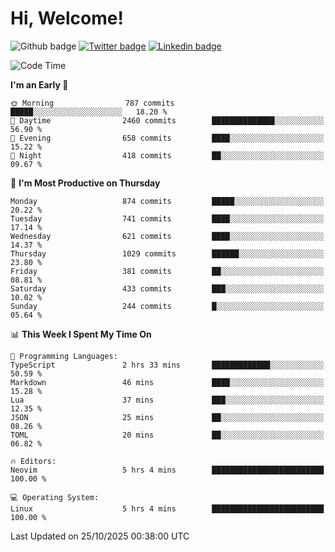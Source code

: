   # Hi, Welcome!
  ![Github badge](https://img.shields.io/github/followers/kraken-afk.svg?style=social&label=Follow&maxAge=2592000)
  [![Twitter badge](https://img.shields.io/badge/-Twitter-00acee?style=flat-square&logo=Twitter&logoColor=white)](https://twitter.com/trshppl)
  [![Linkedin badge](https://img.shields.io/badge/LinkedIn-0077B5?style=flat-square&logo=linkedin&logoColor=white)](https://www.linkedin.com/in/noveanrer)
<!--START_SECTION:waka-->
![Code Time](http://img.shields.io/badge/Code%20Time-1%2C274%20hrs%2041%20mins-blue)

**I'm an Early 🐤** 

```text
🌞 Morning                787 commits         █████░░░░░░░░░░░░░░░░░░░░   18.20 % 
🌆 Daytime                2460 commits        ██████████████░░░░░░░░░░░   56.90 % 
🌃 Evening                658 commits         ████░░░░░░░░░░░░░░░░░░░░░   15.22 % 
🌙 Night                  418 commits         ██░░░░░░░░░░░░░░░░░░░░░░░   09.67 % 
```
📅 **I'm Most Productive on Thursday** 

```text
Monday                   874 commits         █████░░░░░░░░░░░░░░░░░░░░   20.22 % 
Tuesday                  741 commits         ████░░░░░░░░░░░░░░░░░░░░░   17.14 % 
Wednesday                621 commits         ████░░░░░░░░░░░░░░░░░░░░░   14.37 % 
Thursday                 1029 commits        ██████░░░░░░░░░░░░░░░░░░░   23.80 % 
Friday                   381 commits         ██░░░░░░░░░░░░░░░░░░░░░░░   08.81 % 
Saturday                 433 commits         ███░░░░░░░░░░░░░░░░░░░░░░   10.02 % 
Sunday                   244 commits         █░░░░░░░░░░░░░░░░░░░░░░░░   05.64 % 
```


📊 **This Week I Spent My Time On** 

```text
💬 Programming Languages: 
TypeScript               2 hrs 33 mins       █████████████░░░░░░░░░░░░   50.59 % 
Markdown                 46 mins             ████░░░░░░░░░░░░░░░░░░░░░   15.28 % 
Lua                      37 mins             ███░░░░░░░░░░░░░░░░░░░░░░   12.35 % 
JSON                     25 mins             ██░░░░░░░░░░░░░░░░░░░░░░░   08.26 % 
TOML                     20 mins             ██░░░░░░░░░░░░░░░░░░░░░░░   06.82 % 

🔥 Editors: 
Neovim                   5 hrs 4 mins        █████████████████████████   100.00 % 

💻 Operating System: 
Linux                    5 hrs 4 mins        █████████████████████████   100.00 % 
```


 Last Updated on 25/10/2025 00:38:00 UTC
<!--END_SECTION:waka-->